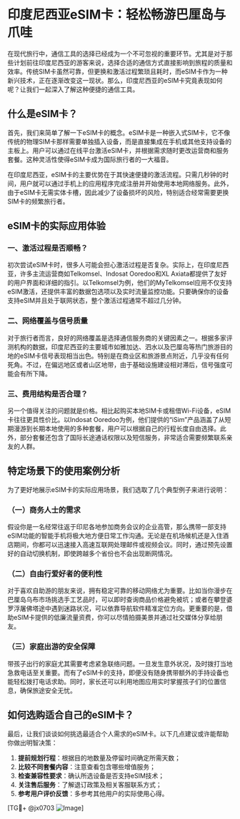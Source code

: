 # 印度尼西亚eSIM卡：轻松畅游巴厘岛与爪哇

在现代旅行中，通信工具的选择已经成为一个不可忽视的重要环节。尤其是对于那些计划前往印度尼西亚的游客来说，选择合适的通信方式直接影响到旅程的质量和效率。传统SIM卡虽然可靠，但更换和激活过程繁琐且耗时，而eSIM卡作为一种新兴技术，正在逐渐改变这一现状。那么，印度尼西亚的eSIM卡究竟表现如何呢？让我们一起深入了解这种便捷的通信工具。

## 什么是eSIM卡？

首先，我们来简单了解一下eSIM卡的概念。eSIM卡是一种嵌入式SIM卡，它不像传统的物理SIM卡那样需要单独插入设备，而是直接集成在手机或其他支持设备的主板上。用户可以通过在线平台激活eSIM卡，并根据需求随时更改运营商和服务套餐。这种灵活性使得eSIM卡成为国际旅行者的一大福音。

在印度尼西亚，eSIM卡的主要优势在于其快速便捷的激活流程。只需几秒钟的时间，用户就可以通过手机上的应用程序完成注册并开始使用本地网络服务。此外，由于eSIM卡无需实体卡槽，因此减少了设备损坏的风险，特别适合经常需要更换SIM卡的频繁旅行者。

## eSIM卡的实际应用体验

### 一、激活过程是否顺畅？

初次尝试eSIM卡时，很多人可能会担心激活过程是否复杂。实际上，在印度尼西亚，许多主流运营商如Telkomsel、Indosat Ooredoo和XL Axiata都提供了友好的用户界面和详细的指引。以Telkomsel为例，他们的MyTelkomsel应用不仅支持eSIM激活，还提供丰富的数据包选项以及实时流量监控功能。只要确保你的设备支持eSIM并且处于联网状态，整个激活过程通常不超过几分钟。

### 二、网络覆盖与信号质量

对于旅行者而言，良好的网络覆盖是选择通信服务商的关键因素之一。根据多家评测机构的数据，印度尼西亚的主要城市如雅加达、泗水以及巴厘岛等热门旅游目的地的eSIM卡信号表现相当出色。特别是在商业区和旅游景点附近，几乎没有任何死角。不过，在偏远地区或者山区地带，由于基础设施建设相对滞后，信号强度可能会有所下降。

### 三、费用结构是否合理？

另一个值得关注的问题就是价格。相比起购买本地SIM卡或租借Wi-Fi设备，eSIM卡往往更具性价比。以Indosat Ooredoo为例，他们提供的“iSim”产品涵盖了从短期漫游到长期本地使用的多种套餐，用户可以根据自己的行程长度自由选择。此外，部分套餐还包含了国际长途通话权限以及短信服务，非常适合需要频繁联系亲友的人群。

## 特定场景下的使用案例分析

为了更好地展示eSIM卡的实际应用场景，我们选取了几个典型例子来进行说明：

### （一）商务人士的需求

假设你是一名经常往返于印尼各地参加商务会议的企业高管，那么携带一部支持eSIM功能的智能手机将极大地方便日常工作沟通。无论是在机场候机还是入住酒店期间，你都可以迅速接入高速互联网处理邮件或视频会议。同时，通过预先设置好的自动切换机制，即使跨越多个省份也不会出现断网情况。

### （二）自由行爱好者的便利性

对于喜欢自助游的朋友来说，拥有稳定可靠的移动网络尤为重要。比如当你漫步在巴厘岛乌布市场挑选手工艺品时，可以即时查询商品价格避免被坑；或者在攀登婆罗浮屠佛塔途中遇到迷路状况，可以依靠导航软件精准定位方向。更重要的是，借助eSIM卡提供的低廉流量资费，你可以尽情拍摄美景并通过社交媒体分享给朋友。

### （三）家庭出游的安全保障

带孩子出行的家庭尤其需要考虑紧急联络问题。一旦发生意外状况，及时拨打当地急救电话至关重要。而有了eSIM卡的支持，即便没有随身携带额外的手持设备也能轻松拨打电话求助。同时，家长还可以利用地图应用实时掌握孩子们的位置信息，确保旅途安全无忧。

## 如何选购适合自己的eSIM卡？

最后，让我们谈谈如何挑选最适合个人需求的eSIM卡。以下几点建议或许能帮助你做出明智决策：

1. **提前规划行程**：根据目的地数量及停留时间确定所需天数；
2. **比较不同套餐内容**：注意查看包含哪些增值服务；
3. **检查兼容性要求**：确认所选设备是否支持eSIM技术；
4. **关注售后服务**：了解退订政策及相关客服联系方式；
5. **参考用户评价反馈**：多参考其他用户的实际使用心得。

[TG💪+ @jx0703 ![Image](https://github.com/user-attachments/assets/dbca1d08-cadb-493c-b0ec-ad6f7a83f270)]